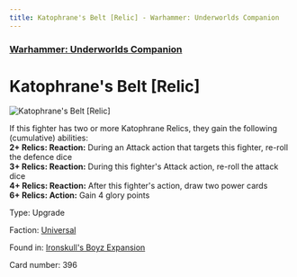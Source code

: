 ```yaml
---
title: Katophrane's Belt [Relic] - Warhammer: Underworlds Companion
---
```


### [Warhammer: Underworlds Companion](https://guidokessels.github.io/wh-underworlds)

  

# Katophrane's Belt [Relic]

![Katophrane's Belt [Relic]](https://warhammerunderworlds.com/wp-content/uploads/sites/6/2017/12/396_ENG-Katophranes-Belt-Relic.png)

If this fighter has two or more Katophrane Relics, they gain the following (cumulative) abilities:<br><b>2+ Relics: Reaction:</b> During an Attack action that targets this fighter, re-roll the defence dice<br><b>3+ Relics: Reaction:</b> During this fighter's Attack action, re-roll the attack dice<br><b>4+ Relics: Reaction:</b> After this fighter's action, draw two power cards<br><b>6+ Relics: Action:</b> Gain 4 glory points

Type: Upgrade

Faction: [Universal](https://guidokessels.github.io/wh-underworlds/factions/universal)

Found in: [Ironskull's Boyz Expansion](https://guidokessels.github.io/wh-underworlds/locations/ironskulls-boyz-expansion)

Card number: 396
